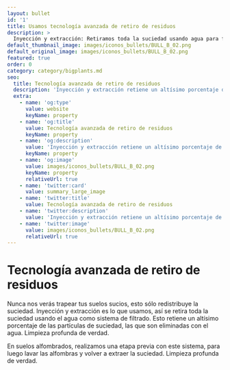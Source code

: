 ```yaml
---
layout: bullet
id: '1'
title: Usamos tecnología avanzada de retiro de residuos
description: >
  Inyección y extracción: Retiramos toda la suciedad usando agua para filtrar. 
default_thumbnail_image: images/iconos_bullets/BULL_B_02.png
default_original_image: images/iconos_bullets/BULL_B_02.png 
featured: true
order: 0
category: category/bigplants.md
seo:
  title: Tecnología avanzada de retiro de residuos
  description: 'Inyección y extracción retiene un altísimo porcentaje de las partículas de suciedad, las que son eliminadas con el agua. Limpieza profunda de verdad'
  extra:
    - name: 'og:type'
      value: website
      keyName: property
    - name: 'og:title'
      value: Tecnología avanzada de retiro de residuos
      keyName: property
    - name: 'og:description'
      value: 'Inyección y extracción retiene un altísimo porcentaje de las partículas de suciedad, las que son eliminadas con el agua. Limpieza profunda de verdad'
      keyName: property
    - name: 'og:image'
      value: images/iconos_bullets/BULL_B_02.png
      keyName: property
      relativeUrl: true
    - name: 'twitter:card'
      value: summary_large_image
    - name: 'twitter:title'
      value: Tecnología avanzada de retiro de residuos
    - name: 'twitter:description'
      value: 'Inyección y extracción retiene un altísimo porcentaje de las partículas de suciedad, las que son eliminadas con el agua. Limpieza profunda de verdad'
    - name: 'twitter:image'
      value: images/iconos_bullets/BULL_B_02.png
      relativeUrl: true
---
```

# Tecnología avanzada de retiro de residuos

Nunca nos verás trapear tus suelos sucios, esto sólo redistribuye la suciedad. Inyección y extracción es lo que usamos, así se retira toda la suciedad usando el agua como sistema de filtrado. Esto retiene un altísimo porcentaje de las partículas de suciedad, las que son eliminadas con el agua. Limpieza profunda de verdad.

En suelos alfombrados, realizamos una etapa previa con este sistema, para luego lavar las alfombras y volver a extraer la suciedad. Limpieza profunda de verdad.
